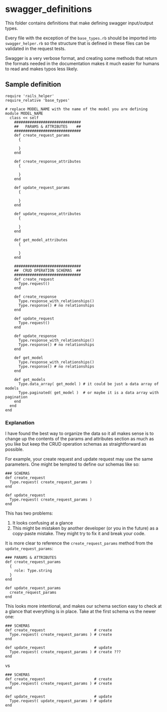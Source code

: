 # swagger_definitions

This folder contains definitions that make defining swagger input/output types.

Every file with the exception of the `base_types.rb` should be imported into
`swagger_helper.rb` so the structure that is defined in these files can be
validated in the request tests.

Swagger is a very verbose format, and creating some methods that return the
formats needed in the documentation makes it much easier for humans to read and
makes typos less likely.


## Sample definition

```
require 'rails_helper'
require_relative 'base_types'

# replace MODEL_NAME with the name of the model you are defining
module MODEL_NAME
  class << self
    ##############################
    ##   PARAMS & ATTRIBUTES    ##
    ##############################
    def create_request_params
      {

      }
    end

    def create_response_attributes
      {

      }
    end

    def update_request_params
      {

      }
    end

    def update_response_attributes
      {

      }
    end

    def get_model_attributes
      {

      }
    end

    ##############################
    ##  CRUD OPERATION SCHEMAS  ##
    ##############################
    def create_request
      Type.request()
    end

    def create_response
      Type.response_with_relationships()
      Type.response() # no relationships
    end

    def update_request
      Type.request()
    end

    def update_response
      Type.response_with_relationships()
      Type.response() # no relationships
    end

    def get_model
      Type.response_with_relationships()
      Type.response() # no relationships
    end

    def get_models
      Type.data_array( get_model ) # it could be just a data array of models
      Type.paginated( get_model )  # or maybe it is a data array with pagination
    end
  end
end
```
### Explanation

I have found the best way to organize the data so it all makes sense is to
change up the contents of the params and attributes section as much as you
like but keep the CRUD operation schemas as straightforward as possible.

For example, your create request and update request may use the same parameters.
One might be tempted to define our schemas like so:

```
### SCHEMAS
def create_request
  Type.request( create_request_params )
end

def update_request
  Type.request( create_request_params )
end
```
This has two problems:

1. It looks confusing at a glance
2. This might be mistaken by another developer (or you in the future)
   as a copy-paste mistake. They might try to fix it and break your
   code.

It is more clear to reference the `create_request_params` method
from the `update_request_params`:

```
### PARAMS & ATTRIBUTES
def create_request_params
  {
	role: Type.string
  }
end

def update_request_params
  create_request_params
end
```

This looks more intentional, and makes our schema section easy to check
at a glance that everything is in place. Take at the first schema
vs the newer one:

```
### SCHEMAS
def create_request                      # create
  Type.request( create_request_params ) # create
end

def update_request                      # update
  Type.request( create_request_params ) # create ???
end
```
vs

```
### SCHEMAS
def create_request                      # create
  Type.request( create_request_params ) # create
end

def update_request                      # update
  Type.request( update_request_params ) # update
end
```
